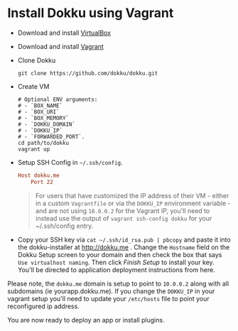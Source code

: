 # Install Dokku using Vagrant

- Download and install [VirtualBox](https://www.virtualbox.org/wiki/Downloads)
- Download and install [Vagrant](http://www.vagrantup.com/downloads.html)
- Clone Dokku

    ```shell
    git clone https://github.com/dokku/dokku.git
    ```

- Create VM

    ```shell
    # Optional ENV arguments:
    # - `BOX_NAME`
    # - `BOX_URI`
    # - `BOX_MEMORY`
    # - `DOKKU_DOMAIN`
    # - `DOKKU_IP`
    # - `FORWARDED_PORT`.
    cd path/to/dokku
    vagrant up
    ```
- Setup SSH Config in `~/.ssh/config`.

    ```ini
    Host dokku.me
        Port 22
    ```

    > For users that have customized the IP address of their VM - either in a custom `Vagrantfile` or via the `DOKKU_IP` environment variable - and are not using `10.0.0.2` for the Vagrant IP, you'll need to instead use the output of `vagrant ssh-config dokku` for your ~/.ssh/config entry. 

- Copy your SSH key via `cat ~/.ssh/id_rsa.pub | pbcopy` and paste it into the dokku-installer at http://dokku.me . Change the `Hostname` field on the Dokku Setup screen to your domain and then check the box that says `Use virtualhost naming`. Then click *Finish Setup* to install your key. You'll be directed to application deployment instructions from here.

Please note, the `dokku.me` domain is setup to point to `10.0.0.2` along with all subdomains (ie yourapp.dokku.me). If you change the `DOKKU_IP` in your vagrant setup you'll need to update your `/etc/hosts` file to point your reconfigured ip address.

You are now ready to deploy an app or install plugins.

